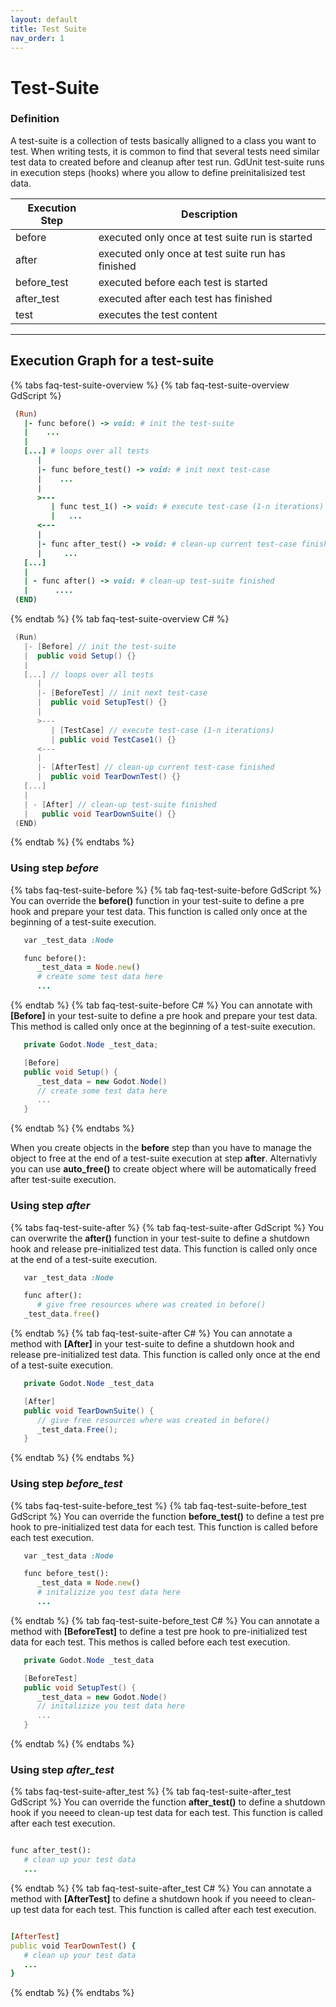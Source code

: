 ```yaml
---
layout: default
title: Test Suite
nav_order: 1
---
```


# Test-Suite

### Definition
A test-suite is a collection of tests basically alligned to a class you want to test.
When writing tests, it is common to find that several tests need similar test data to created before and cleanup after test run.
GdUnit test-suite runs in execution steps (hooks) where you allow to define preinitalisized test data.

|Execution Step|Description|
|---| ---|
|before | executed only once at test suite run is started|
|after | executed only once at test suite run has finished|
|before_test | executed before each test is started|
|after_test | executed after each test has finished|
|test | executes the test content|

---

## Execution Graph for a test-suite

{% tabs faq-test-suite-overview %}
{% tab faq-test-suite-overview GdScript %}
```ruby
 (Run)
   |- func before() -> void: # init the test-suite
   |    ...
   |
   [...] # loops over all tests
      |     
      |- func before_test() -> void: # init next test-case
      |    ...
      |
      >--- 
         | func test_1() -> void: # execute test-case (1-n iterations)
         |   ...
      <---
      |  
      |- func after_test() -> void: # clean-up current test-case finished
      |     ...
   [...]
   |   
   | - func after() -> void: # clean-up test-suite finished
   |      ....
 (END)
```
{% endtab %}
{% tab faq-test-suite-overview C# %}
```cs
 (Run)
   |- [Before] // init the test-suite
   |  public void Setup() {}
   |
   [...] // loops over all tests
      |     
      |- [BeforeTest] // init next test-case
      |  public void SetupTest() {}
      |
      >--- 
         | [TestCase] // execute test-case (1-n iterations)
         | public void TestCase1() {}
      <---
      |  
      |- [AfterTest] // clean-up current test-case finished
      |  public void TearDownTest() {}
   [...]
   |   
   | - [After] // clean-up test-suite finished
   |   public void TearDownSuite() {}
 (END)
```
{% endtab %}
{% endtabs %}


### Using step *before*

{% tabs faq-test-suite-before %}
{% tab faq-test-suite-before GdScript %}
You can override the **before()** function in your test-suite to define a pre hook and prepare your test data. This function is called only once at the beginning of a test-suite execution.
```ruby
   var _test_data :Node

   func before():
      _test_data = Node.new()
      # create some test data here
      ...
```
{% endtab %}
{% tab faq-test-suite-before C# %}
You can annotate with **[Before]** in your test-suite to define a pre hook and prepare your test data. This method is called only once at the beginning of a test-suite execution.
```cs
   private Godot.Node _test_data;

   [Before]
   public void Setup() {
      _test_data = new Godot.Node()
      // create some test data here
      ...
   }
```
{% endtab %}
{% endtabs %}

When you create objects in the **before** step than you have to manage the object to free at the end of a test-suite execution at step **after**.
Alternativly you can use **auto_free()** to create object where will be automatically freed after test-suite execution. 

### Using step *after*

{% tabs faq-test-suite-after %}
{% tab faq-test-suite-after GdScript %}
You can overwrite the **after()** function in your test-suite  to define a shutdown hook and release pre-initialized test data. This function is called only once at the end of a test-suite execution.

```ruby
   var _test_data :Node

   func after():
      # give free resources where was created in before()
   _test_data.free()
```
{% endtab %}
{% tab faq-test-suite-after C# %}
You can annotate a method with **[After]** in your test-suite to define a shutdown hook and release pre-initialized test data. This function is called only once at the end of a test-suite execution.

```cs
   private Godot.Node _test_data

   [After]
   public void TearDownSuite() {
      // give free resources where was created in before()
      _test_data.Free();
   }
```
{% endtab %}
{% endtabs %}




### Using step *before_test*

{% tabs faq-test-suite-before_test %}
{% tab faq-test-suite-before_test GdScript %}
You can override the function **before_test()** to define a test pre hook to pre-initialized test data for each test. This function is called before each test execution.
```ruby
   var _test_data :Node

   func before_test():
      _test_data = Node.new()
      # initalizize you test data here
      ...
```
{% endtab %}
{% tab faq-test-suite-before_test C# %}
You can annotate a method with **[BeforeTest]** to define a test pre hook to pre-initialized test data for each test. This methos is called before each test execution.
```cs
   private Godot.Node _test_data

   [BeforeTest]
   public void SetupTest() {
      _test_data = new Godot.Node()
      // initalizize you test data here
      ...
   }
```
{% endtab %}
{% endtabs %}


### Using step *after_test*
{% tabs faq-test-suite-after_test %}
{% tab faq-test-suite-after_test GdScript %}
You can override the function **after_test()** to define a shutdown hook if you neeed to clean-up test data for each test. This function is called after each test execution.
   ```ruby

   func after_test():
      # clean up your test data
      ...
```
{% endtab %}
{% tab faq-test-suite-after_test C# %}
You can annotate a method with **[AfterTest]** to define a shutdown hook if you neeed to clean-up test data for each test. This function is called after each test execution.
   ```ruby

   [AfterTest]
   public void TearDownTest() {
      # clean up your test data
      ...
   }
```
{% endtab %}
{% endtabs %}